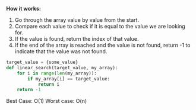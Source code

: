 **How it works:**

1. Go through the array value by value from the start.
2. Compare each value to check if it is equal to the value we are looking for.
3. If the value is found, return the index of that value.
4. If the end of the array is reached and the value is not found, return -1 to indicate that the value was not found.

```python
target_value = {some_value}
def linear_search(target_value, my_array):
	for i in range(len(my_array)):
		if my_array[i] == target_value:
			return i
	return -1
```

Best Case: O(1)
Worst case: O(n)
